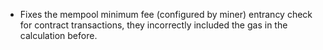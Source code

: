 * Fixes the mempool minimum fee (configured by miner) entrancy check for contract transactions, they incorrectly included the
  gas in the calculation before.
